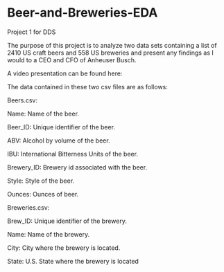 # Beer-and-Breweries-EDA
Project 1 for DDS

The purpose of this project is to analyze two data sets containing a list of 2410 US craft beers and 558 US breweries and present any findings as 
I would to a CEO and CFO of Anheuser Busch. 

A video presentation can be found here: 

The data contained in these two csv files are as follows:

Beers.csv:

Name: Name of the beer.

Beer_ID: Unique identifier of the beer.

ABV: Alcohol by volume of the beer.

IBU: International Bitterness Units of the beer.

Brewery_ID: Brewery id associated with the beer.

Style: Style of the beer.

Ounces: Ounces of beer.

Breweries.csv:

Brew_ID: Unique identifier of the brewery.

Name: Name of the brewery.

City: City where the brewery is located.

State: U.S. State where the brewery is located
